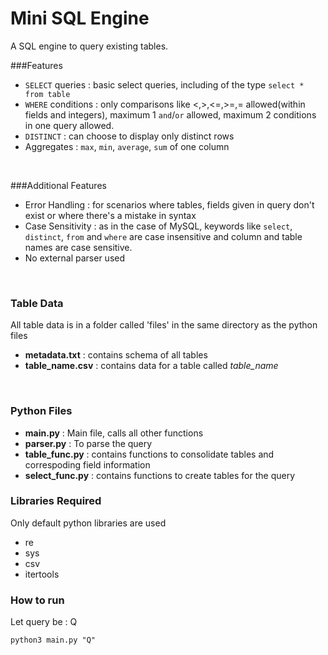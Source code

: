 # Mini SQL Engine

A SQL engine to query existing tables.

###Features

+ `SELECT` queries : basic select queries, including of the type `select * from table`
+ `WHERE` conditions : only comparisons like <,>,<=,>=,= allowed(within fields and integers), maximum 1 `and`/`or` allowed, maximum 2 conditions in one query allowed.
+ `DISTINCT` : can choose to display only distinct rows
+ Aggregates : `max`, `min`, `average`, `sum` of one column

<br/>

###Additional Features

+ Error Handling : for scenarios where tables, fields given in query don't exist or where there's a mistake in syntax
+ Case Sensitivity : as in the case of MySQL, keywords like `select`, `distinct`, `from` and `where` are case insensitive and column and table names are case sensitive. 
+ No external parser used


<br/>

### Table Data

All table data is in a folder called 'files' in the same directory as the python files

+ **metadata.txt** : contains schema of all tables
+ **table_name.csv** : contains data for a table called *table\_name*

<br/>

### Python Files
+ **main.py** : Main file, calls all other functions
+ **parser.py** : To parse the query
+ **table\_func.py** : contains functions to consolidate tables and correspoding field information
+ **select\_func.py** : contains functions to create tables for the query

### Libraries Required
Only default python libraries are used

+ re
+ sys
+ csv
+ itertools

### How to run
Let query be : Q

`python3 main.py "Q"`
